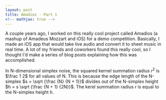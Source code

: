 ```yaml
---
layout: post
title: Amadios - Part 1
<!-- mathjax: true -->
---
```


A couple years ago, I worked on this really cool project called Amadios (a mashup of Amadeus Mozzart and iOS) for a demo competition. Basically, I made an iOS app that would take live audio and convert it to sheet music in real time. A lot of my friends and coworkers found this really cool, so I thought I'd make a series of blog posts explaining how this was accomplished.

In N-dimensional simplex noise, the squared kernel summation radius $r^2$ is $\frac 1 2$
for all values of N. This is because the edge length of the N-simplex $s = \sqrt {\frac {N} {N + 1}}$
divides out of the N-simplex height $h = s \sqrt {\frac {N + 1} {2N}}$.
The kerel summation radius $r$ is equal to the N-simplex height $h$.

<!-- $$ r = h = \sqrt{\frac {1} {2}} = \sqrt{\frac {N} {N+1}} \sqrt{\frac {N+1} {2N}} $$ -->